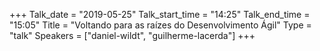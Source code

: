 +++
Talk_date = "2019-05-25"
Talk_start_time = "14:25"
Talk_end_time = "15:05"
Title = "Voltando para as raízes do Desenvolvimento Ágil"
Type = "talk"
Speakers = ["daniel-wildt", "guilherme-lacerda"]
+++
